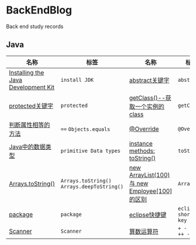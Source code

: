 # BackEndBlog
Back end study records

## Java

名称 | 标签 | 名称 | 标签  
 --- | --- |  --- | --- 
[Installing the Java Development Kit](https://github.com/yaoningvital/BackEndBlog/issues/1) | `install JDK` | [abstract关键字](https://github.com/yaoningvital/BackEndBlog/issues/2) | `abstract` 
[protected关键字](https://github.com/yaoningvital/BackEndBlog/issues/3) | `protected`| [getClass()--获取一个实例的class](https://github.com/yaoningvital/BackEndBlog/issues/4) | `getClass`
[判断属性相等的方法](https://github.com/yaoningvital/BackEndBlog/issues/5) | `==` `Objects.equals` | [@Override](https://github.com/yaoningvital/BackEndBlog/issues/6) | `@Override`
[Java中的数据类型](https://github.com/yaoningvital/BackEndBlog/issues/7) | `primitive Data types` | [instance methods: toString() ](https://github.com/yaoningvital/BackEndBlog/issues/8) | `toString`
[Arrays.toString() ](https://github.com/yaoningvital/BackEndBlog/issues/9) | `Arrays.toString()` `Arrays.deepToString()` | [new ArrayList<Employee>(100) 与 new Employee[100]的区别](https://github.com/yaoningvital/BackEndBlog/issues/10) | `ArrayList`
[package](https://github.com/yaoningvital/BackEndBlog/issues/11) | `package` | [eclipse快捷键](https://github.com/yaoningvital/BackEndBlog/issues/12) | `eclipse` `shortcut key`
[Scanner](https://github.com/yaoningvital/BackEndBlog/issues/13) | `Scanner` | [算数运算符](https://github.com/yaoningvital/BackEndBlog/issues/14) | `+ - * / % ++ --`
